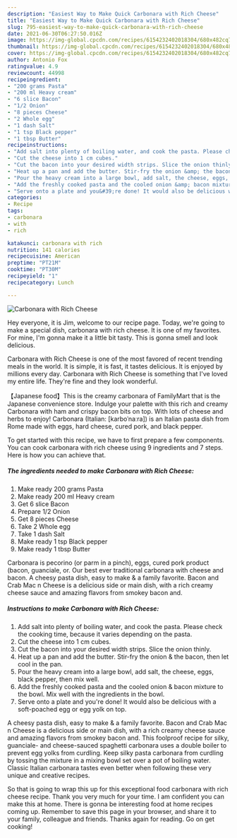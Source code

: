 ```yaml
---
description: "Easiest Way to Make Quick Carbonara with Rich Cheese"
title: "Easiest Way to Make Quick Carbonara with Rich Cheese"
slug: 795-easiest-way-to-make-quick-carbonara-with-rich-cheese
date: 2021-06-30T06:27:50.016Z
image: https://img-global.cpcdn.com/recipes/6154232402018304/680x482cq70/carbonara-with-rich-cheese-recipe-main-photo.jpg
thumbnail: https://img-global.cpcdn.com/recipes/6154232402018304/680x482cq70/carbonara-with-rich-cheese-recipe-main-photo.jpg
cover: https://img-global.cpcdn.com/recipes/6154232402018304/680x482cq70/carbonara-with-rich-cheese-recipe-main-photo.jpg
author: Antonio Fox
ratingvalue: 4.9
reviewcount: 44998
recipeingredient:
- "200 grams Pasta"
- "200 ml Heavy cream"
- "6 slice Bacon"
- "1/2 Onion"
- "8 pieces Cheese"
- "2 Whole egg"
- "1 dash Salt"
- "1 tsp Black pepper"
- "1 tbsp Butter"
recipeinstructions:
- "Add salt into plenty of boiling water, and cook the pasta. Please check the cooking time, because it varies depending on the pasta."
- "Cut the cheese into 1 cm cubes."
- "Cut the bacon into your desired width strips. Slice the onion thinly."
- "Heat up a pan and add the butter. Stir-fry the onion &amp; the bacon, then let cool in the pan."
- "Pour the heavy cream into a large bowl, add salt, the cheese, eggs, black pepper, then mix well."
- "Add the freshly cooked pasta and the cooled onion &amp; bacon mixture to the bowl. Mix well with the ingredients in the bowl."
- "Serve onto a plate and you&#39;re done! It would also be delicious with a soft-poached egg or egg yolk on top."
categories:
- Recipe
tags:
- carbonara
- with
- rich

katakunci: carbonara with rich 
nutrition: 141 calories
recipecuisine: American
preptime: "PT21M"
cooktime: "PT30M"
recipeyield: "1"
recipecategory: Lunch

---
```



![Carbonara with Rich Cheese](https://img-global.cpcdn.com/recipes/6154232402018304/680x482cq70/carbonara-with-rich-cheese-recipe-main-photo.jpg)

Hey everyone, it is Jim, welcome to our recipe page. Today, we're going to make a special dish, carbonara with rich cheese. It is one of my favorites. For mine, I'm gonna make it a little bit tasty. This is gonna smell and look delicious.

Carbonara with Rich Cheese is one of the most favored of recent trending meals in the world. It is simple, it is fast, it tastes delicious. It is enjoyed by millions every day. Carbonara with Rich Cheese is something that I've loved my entire life. They're fine and they look wonderful.

【Japanese food】This is the creamy carbonara of FamilyMart that is the Japanese convenience store. Indulge your palette with this rich and creamy Carbonara with ham and crispy bacon bits on top. With lots of cheese and herbs to enjoy! Carbonara (Italian: [karboˈnaːra]) is an Italian pasta dish from Rome made with eggs, hard cheese, cured pork, and black pepper.


To get started with this recipe, we have to first prepare a few components. You can cook carbonara with rich cheese using 9 ingredients and 7 steps. Here is how you can achieve that.

<!--inarticleads1-->

##### The ingredients needed to make Carbonara with Rich Cheese:

1. Make ready 200 grams Pasta
1. Make ready 200 ml Heavy cream
1. Get 6 slice Bacon
1. Prepare 1/2 Onion
1. Get 8 pieces Cheese
1. Take 2 Whole egg
1. Take 1 dash Salt
1. Make ready 1 tsp Black pepper
1. Make ready 1 tbsp Butter


Carbonara is pecorino (or parm in a pinch), eggs, cured pork product (bacon, guanciale, or. Our best ever traditional carbonara with cheese and bacon. A cheesy pasta dish, easy to make &amp; a family favorite. Bacon and Crab Mac n Cheese is a delicious side or main dish, with a rich creamy cheese sauce and amazing flavors from smokey bacon and. 

<!--inarticleads2-->

##### Instructions to make Carbonara with Rich Cheese:

1. Add salt into plenty of boiling water, and cook the pasta. Please check the cooking time, because it varies depending on the pasta.
1. Cut the cheese into 1 cm cubes.
1. Cut the bacon into your desired width strips. Slice the onion thinly.
1. Heat up a pan and add the butter. Stir-fry the onion &amp; the bacon, then let cool in the pan.
1. Pour the heavy cream into a large bowl, add salt, the cheese, eggs, black pepper, then mix well.
1. Add the freshly cooked pasta and the cooled onion &amp; bacon mixture to the bowl. Mix well with the ingredients in the bowl.
1. Serve onto a plate and you&#39;re done! It would also be delicious with a soft-poached egg or egg yolk on top.


A cheesy pasta dish, easy to make &amp; a family favorite. Bacon and Crab Mac n Cheese is a delicious side or main dish, with a rich creamy cheese sauce and amazing flavors from smokey bacon and. This foolproof recipe for silky, guanciale- and cheese-sauced spaghetti carbonara uses a double boiler to prevent egg yolks from curdling. Keep silky pasta carbonara from curdling by tossing the mixture in a mixing bowl set over a pot of boiling water. Classic Italian carbonara tastes even better when following these very unique and creative recipes. 

So that is going to wrap this up for this exceptional food carbonara with rich cheese recipe. Thank you very much for your time. I am confident you can make this at home. There is gonna be interesting food at home recipes coming up. Remember to save this page in your browser, and share it to your family, colleague and friends. Thanks again for reading. Go on get cooking!
